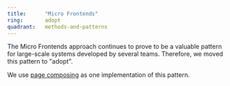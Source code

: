 ```yaml
---
title:      "Micro Frontends"
ring:       adopt
quadrant:   methods-and-patterns
---
```


The Micro Frontends approach continues to prove to be a valuable pattern for large-scale systems developed by several teams.
Therefore, we moved this pattern to "adopt".

We use [page composing](methods-and-patterns/page-composing.html) as one implementation of this pattern.